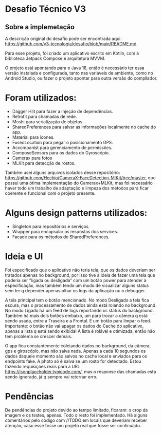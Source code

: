 # Desafio Técnico V3

## Sobre a implemetação

A descrição original do desafio pode ser encontrada aqui:
https://github.com/v3-tecnologia/desafio/blob/main/README.md


Para esse projeto, foi criado um aplicativo escrito em Kotlin, com a biblioteca Jetpack Compose e arquitetura MVVM.

O projeto está apontando para o Java 18, então é necessário ter essa versão instalada e configurada, tanto nas variáveis de ambiente, como no Android Studio, ou fazer o projeto apontar para outra versão do compilador.


# Foram utilizados:

- Dagger Hilt para fazer a injeção de dependências.
- Retrofit para chamadas de rede.
- Moshi para serialização de objetos.
- SharedPreferences para salvar as informações localmente no cache do app.
- Material para ícones.
- FusedLocation para pegar o posicionamento GPS.
- Accompanist para gerenciamento de permissões.
- ComposeSensors para os dados do Gyroscópio.
- Camerax para fotos
- MLKit para detecção de rostos.

Também usei alguns arquivos isolados desse repositório: https://github.com/Hechio/CameraX-FaceDetection-MlKit/tree/master, que possui uma ótima implementação do Camerax+MLKit, mas foi necessário haver todo um trabalho de adaptação e limpeza dos métodos para ficar coerente e funcional com o projeto presente.

# Alguns design patterns utilizados:
- Singleton para repositórios e serviços.
- Wrapper para encapsular as respostas dos services.
- Facade para os métodos do SharedPreferences.

# Ideia e UI
Foi especificado que o aplicativo não teria tela, que os dados deveriam ser tratados apenas no background, por isso tive a ideia de fazer uma tela que poderia ser "ligada ou desligada" com um botão power para atender à especificação, mas também tendo um modo de visualizar alguns status sem ter q depender apenas olhar os logs da aplicação ou o debugger.

A tela principal tem o botão mencionado. No modo Desligado a tela fica escura, mas o processamento de dados ainda está rolando no background. 
No modo Ligado há um feed de logs reportando os status do background.
Também há mais dois botões embaixo, um para trocar a câmera q está sendo usada, entre a Traseira e a Frontal.
E um botão para limpar o feed. Importante: o botão não vai apagar os dados do Cache do aplicativo, apenas a lista q está sendo exibida! A lista é rolável e otimizada, então não tem problema se crescer demais.

O app fica constantemente coletando dados no background, da câmera, gps e giroscópio, mas não salva nada. Apenas a cada 10 segundos os dados daquele momento são salvos no cache local e enviados para os endpoints fake. A photo só é salva se um rosto for detectado.
Estou fazendo requisições reais para a URL https://jsonplaceholder.typicode.com/, mas o response das chamadas está sendo ignorado, já q sempre vai retornar erro.

# Pendências 
De pendências do projeto devido ao tempo limitado, ficaram: o crop da imagem e os testes, apenas. Todo o resto foi implementado.
Há alguns comentários pelo código com //TODO em locais que deveriam receber atenção, caso esse fosse um projeto real que fosse ser continuado.
